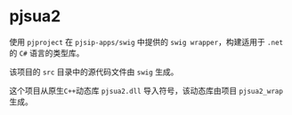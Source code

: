 # pjsua2

使用 `pjproject` 在 `pjsip-apps/swig` 中提供的 `swig wrapper`，构建适用于 `.net` 的 `C#` 语言的类型库。

该项目的 `src` 目录中的源代码文件由 `swig` 生成。

这个项目从原生`C++`动态库 `pjsua2.dll` 导入符号，该动态库由项目 `pjsua2_wrap` 生成。
